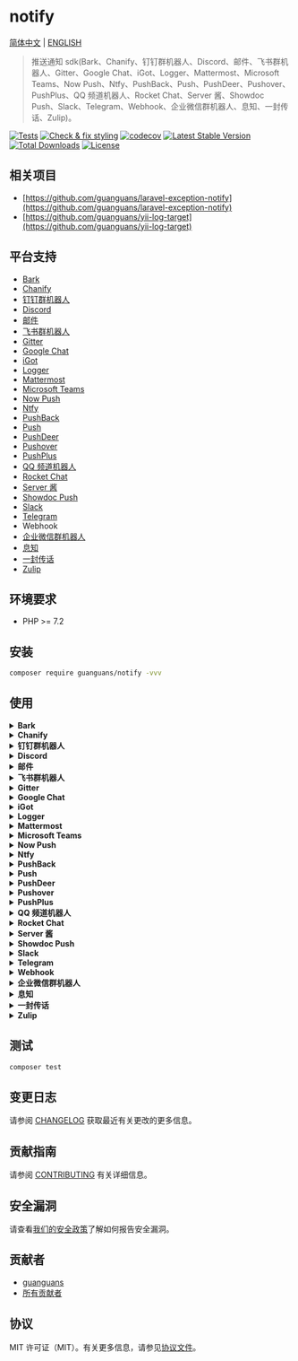 # notify

[简体中文](README.md) | [ENGLISH](README-EN.md)

> 推送通知 sdk(Bark、Chanify、钉钉群机器人、Discord、邮件、飞书群机器人、Gitter、Google Chat、iGot、Logger、Mattermost、Microsoft Teams、Now Push、Ntfy、PushBack、Push、PushDeer、Pushover、PushPlus、QQ 频道机器人、Rocket Chat、Server 酱、Showdoc Push、Slack、Telegram、Webhook、企业微信群机器人、息知、一封传话、Zulip)。

[![Tests](https://github.com/guanguans/notify/workflows/Tests/badge.svg)](https://github.com/guanguans/notify/actions)
[![Check & fix styling](https://github.com/guanguans/notify/workflows/Check%20&%20fix%20styling/badge.svg)](https://github.com/guanguans/notify/actions)
[![codecov](https://codecov.io/gh/guanguans/notify/branch/main/graph/badge.svg?token=URGFAWS6S4)](https://codecov.io/gh/guanguans/notify)
[![Latest Stable Version](https://poser.pugx.org/guanguans/notify/v)](//packagist.org/packages/guanguans/notify)
[![Total Downloads](https://poser.pugx.org/guanguans/notify/downloads)](//packagist.org/packages/guanguans/notify)
[![License](https://poser.pugx.org/guanguans/notify/license)](//packagist.org/packages/guanguans/notify)

## 相关项目

* [https://github.com/guanguans/laravel-exception-notify](https://github.com/guanguans/laravel-exception-notify)
* [https://github.com/guanguans/yii-log-target](https://github.com/guanguans/yii-log-target)

## 平台支持

* [Bark](https://github.com/Finb/Bark)
* [Chanify](https://github.com/chanify/chanify-ios)
* [钉钉群机器人](https://developers.dingtalk.com/document/app/custom-robot-access)
* [Discord](https://discord.com/developers/docs/resources/webhook#edit-webhook-message)
* [邮件](https://symfony.com/doc/current/mailer.html)
* [飞书群机器人](https://www.feishu.cn/hc/zh-CN/articles/360024984973)
* [Gitter](https://developer.gitter.im/docs/messages-resource)
* [Google Chat](https://developers.google.com/hangouts/chat/how-tos/webhooks)
* [iGot](http://hellyw.com/#/)
* [Logger](https://github.com/php-fig/log)
* [Mattermost](https://api.mattermost.com)
* [Microsoft Teams](https://www.microsoft.com/zh-cn/microsoft-teams/teams-for-work)
* [Now Push](https://nowpush.io/api-docs/)
* [Ntfy](https://ntfy.sh/)
* [PushBack](https://pushback.io/docs/getting-started)
* [Push](https://docs.push.techulus.com/api-documentation)
* [PushDeer](http://pushdeer.com)
* [Pushover](https://pushover.net)
* [PushPlus](https://pushplus.hxtrip.com/index)
* [QQ 频道机器人](https://bot.q.qq.com/wiki/develop/api/openapi/message/post_messages.html)
* [Rocket Chat](https://docs.rocket.chat/guides/administration/admin-panel/integrations)
* [Server 酱](https://sct.ftqq.com)
* [Showdoc Push](https://push.showdoc.com.cn/#/)
* [Slack](https://api.slack.com/messaging/webhooks)
* [Telegram](https://core.telegram.org/bots/api#sendmessage)
* Webhook
* [企业微信群机器人](https://open.work.weixin.qq.com/api/doc/90000/90136/91770)
* [息知](https://xz.qqoq.net/#/index)
* [一封传话](https://www.phprm.com/push/h5/)
* [Zulip](https://zulip.com/api/send-message)

## 环境要求

* PHP >= 7.2

## 安装

```bash
composer require guanguans/notify -vvv
```

## 使用

<details>
<summary><b>Bark</b></summary>

```php
use Guanguans\Notify\Factory;
use Guanguans\Notify\Clients\Client;

$barkMessage = new \Guanguans\Notify\Messages\BarkMessage([
    'title' => 'This is title.',
    'body' => 'This is body.',
    'copy' => 'This is copy.',
    'url' => 'https://github.com/guanguans/notify',
    'sound' => 'bell',
    'group' => 'group',
    // 'icon' => 'https://avatars0.githubusercontent.com/u/25671453?s=200&v=4',
    // 'group' => 'group',
    // 'level' => 'passive',
    // 'badge' => 5,
    // 'isArchive' => 1,
    // 'autoCopy' => 1,
    // 'automaticallyCopy' => 1,
]);
Factory::bark()
    // ->setBaseUri('The server address of your own deployment.')
    ->setToken('ihnPXb8KDj9dHStfQ5c')
    ->setMessage($barkMessage)
    ->sending(function (Client $client){
        // do something for before send
        dump($client->getRequestParams());
    })
    ->sended(function (Client $client){
        // do something for after send
        dump($client->getResponse());
    })
    ->send();
```
</details>

<details>
<summary><b>Chanify</b></summary>

```php
// Text Message
Factory::chanify()
    // ->setBaseUri('The server address of your own deployment.')
    ->setToken('fh4gGEiJBQVdIWlVKS1JORVY0UlVETFZYVVpRTlNLTlVZVlZPT1JFGhR7vAyf8Uj5UQhhK4n6QfVzih96QyIECAEQAQ.E0eBnLbfNwWrWZ1YSAZfkCQWZAPdBl6pVr26lRf6Srs')
    ->setMessage((new \Guanguans\Notify\Messages\Chanify\TextMessage([
        'title'    => 'This is title.',
        'text'     => 'This is text.',
        // 'copy'     => 'This is copy.',
        // 'actions'  => [
        //     "ActionName1|http://<action host>/<action1>",
        //     "ActionName2|http://<action host>/<action2>",
        // ],
        // 'autocopy' => 0,
        // 'sound'    => 0,
        // 'priority' => 10,
    ])))
    ->send();

// Link Message
Factory::chanify()
    // ->setBaseUri('The server address of your own deployment.')
    ->setToken('fh4gGEiJBQVdIWlVKS1JORVY0UlVETFZYVVpRTlNLTlVZVlZPT1JFGhR7vAyf8Uj5UQhhK4n6QfVzih96QyIECAEQAQ.E0eBnLbfNwWrWZ1YSAZfkCQWZAPdBl6pVr26lRf6Srs')
    ->setMessage((new \Guanguans\Notify\Messages\Chanify\LinkMessage([
        'link'     => 'https://github.com/guanguans/notify',
        // 'sound'    => 0,
        // 'priority' => 10,
    ])))
    ->send();
```
</details>

<details>
<summary><b>钉钉群机器人</b></summary>

```php
// Text Message
Factory::dingTalk()
    ->setToken('c44fec1ddaa8a833156efb77b7865d62ae13775418030d94d05da08bfca73e')
    ->setSecret('SECc32bb7345c0f73da2b9786f0f7dd5083bd768a29b82e6d460149d730eee51730')
    ->setMessage((new \Guanguans\Notify\Messages\DingTalk\TextMessage([
        'content'   => 'This is content(keyword).',
        // 'atMobiles' => [13948484984],
        // 'atDingtalkIds' => [123456],
        // 'isAtAll'   => false,
    ])))
    ->send();

// Link Message
Factory::dingTalk()
    ->setToken('c44fec1ddaa8a833156efb77b7865d62ae13775418030d94d05da08bfca73e')
    ->setSecret('SECc32bb7345c0f73da2b9786f0f7dd5083bd768a29b82e6d460149d730eee51730')
    ->setMessage((new \Guanguans\Notify\Messages\DingTalk\LinkMessage([
        'title'      => 'This is content.',
        'text'       => 'This is text(keyword).',
        'messageUrl' => 'https://github.com/guanguans/notify',
        'picUrl'     => 'https://avatars.githubusercontent.com/u/22309277?v=4',
    ])))
    ->send();

// Markdown Message
Factory::dingTalk()
    ->setToken('c44fec1ddaa8a833156efb77b7865d62ae13775418030d94d05da08bfca73e')
    ->setSecret('SECc32bb7345c0f73da2b9786f0f7dd5083bd768a29b82e6d460149d730eee51730')
    ->setMessage((new \Guanguans\Notify\Messages\DingTalk\MarkdownMessage([
        'title' => 'This is title.',
        'text'  => '> This is text(keyword).',
        // 'atMobiles' => [13948484984],
        // 'atDingtalkIds' => [123456],
        // 'isAtAll'   => false,
    ])))
    ->send();

// Feed Card Message
$message = new \Guanguans\Notify\Messages\DingTalk\FeedCardMessage([
    'title'      => 'This is title(keyword) 0.',
    'messageURL' => 'https://github.com/guanguans/notify',
    'picURL'     => 'https://avatars.githubusercontent.com/u/22309277?v=4'
]);
Factory::dingTalk()
    ->setToken('c44fec1ddaa8a833156efb77b7865d62ae13775418030d94d05da08bfca73e')
    ->setSecret('SECc32bb7345c0f73da2b9786f0f7dd5083bd768a29b82e6d460149d730eee51730')
    ->setMessage($message)
    ->send();

// Single Action Card Message
Factory::dingTalk()
    ->setToken('c44fec1ddaa8a833156efb77b7865d62ae13775418030d94d05da08bfca73e')
    ->setSecret('SECc32bb7345c0f73da2b9786f0f7dd5083bd768a29b82e6d460149d730eee51730')
    ->setMessage(new \Guanguans\Notify\Messages\DingTalk\SingleActionCardMessage([
        'title'       => 'This is title(keyword).',
        'text'        => 'This is text.',
        'singleTitle' => 'This is singleTitle.',
        'singleURL'   => 'https://avatars.githubusercontent.com/u/22309277?v=4',
        // 'btnOrientation' => 1
    ]))
    ->send();

// Btns Action Card Message
$message = new \Guanguans\Notify\Messages\DingTalk\BtnsActionCardMessage([
    'title'          => 'This is title(keyword).',
    'text'           => 'This is text.',
    // 'hideAvatar'     => 1,
    // 'btnOrientation' => 1,
    'btns' => [
        [
            'title'     => 'This is title 1',
            'actionURL' => 'https://github.com/guanguans/notify',
        ]
    ]
]);
$message->addBtn([
    'title'     => 'This is title 2',
    'actionURL' => 'https://github.com/guanguans/notify',
]);
Factory::dingTalk()
    ->setToken('c44fec1ddaa8a833156efb77b7865d62ae13775418030d94d05da08bfca73e')
    ->setSecret('SECc32bb7345c0f73da2b9786f0f7dd5083bd768a29b82e6d460149d730eee51730')
    ->setMessage($message)
    ->send();
```
</details>

<details>
<summary><b>Discord</b></summary>

```php
$message = new \Guanguans\Notify\Messages\DiscordMessage([
    'content' => 'This is content.',
    //'username' => 'notify bot.',
    //'avatar_url' => 'https://avatars.githubusercontent.com/u/22309277?v=4',
    //'tts' => false,
    //'embeds' => $embed = [
    //    'title' => 'This is title.',
    //    'type' => 'This is type.',
    //    'description' => 'This is description.',
    //    'url' => 'https://avatars.githubusercontent.com/u/22309277?v=4',
    //    'color' => '0365D6',
    //    'footer' => [
    //        'text' => 'This is text.',
    //        'icon_url' => 'https://avatars.githubusercontent.com/u/22309277?v=4',
    //    ],
    //    'image' => [
    //        'url' => 'https://avatars.githubusercontent.com/u/22309277?v=4',
    //    ],
    //    'thumbnail' => [
    //        'url' => 'https://avatars.githubusercontent.com/u/22309277?v=4',
    //    ],
    //    'author' => [
    //        'name' => 'This is name.',
    //        'url' => 'https://avatars.githubusercontent.com/u/22309277?v=4.',
    //        'icon_url' => 'https://avatars.githubusercontent.com/u/22309277?v=4',
    //    ],
    //    'fields' => [
    //        [
    //            'name' => 'This is name.',
    //            'value' => 'This is value.',
    //            'inline' => false,
    //        ],
    //    ],
    ],
]);

Factory::discord()
    ->setWebhookUrl('https://discord.com/api/webhooks/955407924304425000/o7RfCGxek_o8kfR6Q9i')
    ->setMessage($message)
    ->send();
```
</details>

<details>
<summary><b>邮件</b></summary>

```bash
# 安装依赖
$ composer require symfony/mailer -vvv
```

```php
$email = \Guanguans\Notify\Messages\EmailMessage::create()
    ->from('from@qq.com')
    ->to('to@qq.com')
    //->cc('cc@example.com')
    //->bcc('bcc@example.com')
    //->replyTo('replyTo@example.com')
    // ->priority(\Guanguans\Notify\Messages\EmailMessage::PRIORITY_HIGH)
    ->subject('This is a testing for notify.')
    // ->html('<p>Sending emails is fun again!</p>')
    ->text('This is a testing.');

Factory::mailer()
    ->setDsn('smtp://user:pass@smtp.qq.com:465?verify_peer=0')
    ->setMessage($email)
    ->send();
```
</details>

<details>
<summary><b>飞书群机器人</b></summary>

```php
// Text Message
Factory::feiShu()
    ->setToken('b6eb70d9-6e19-4f87-af48-348b028186')
    ->setSecret('iigDOvnsIn6aFS1pYHHEHh')
    ->setMessage(new \Guanguans\Notify\Messages\FeiShu\TextMessage('This is title(keyword).'))
    ->send();

// Post Message
$post = [
    'zh_cn' => [
        'title'   => '项目更新通知',
        'content' => [
            [
                [
                    "tag"  => "text",
                    "text" => "项目有更新(keyword)"
                ]
            ]
        ]
    ]
];
Factory::feiShu()
    ->setToken('b6eb70d9-6e19-4f87-af48-348b028186')
    ->setSecret('iigDOvnsIn6aFS1pYHHEHh')
    ->setMessage(new \Guanguans\Notify\Messages\FeiShu\PostMessage($post))
    ->send();

// Image Message
Factory::feiShu()
    ->setToken('b6eb70d9-6e19-4f87-af48-348b028186')
    ->setSecret('iigDOvnsIn6aFS1pYHHEHh')
    ->setMessage(new \Guanguans\Notify\Messages\FeiShu\ImageMessage('img_ecffc3b9-8f14-400f-a014-05eca1a4xxxx'))
    ->send();

// ShareChat Message
Factory::feiShu()
    ->setToken('b6eb70d9-6e19-4f87-af48-348b028186')
    ->setSecret('iigDOvnsIn6aFS1pYHHEHh')
    ->setMessage(new \Guanguans\Notify\Messages\FeiShu\ShareChatMessage('oc_f5b1a7eb27ae2c7b6adc2a74fafxxxxx'))
    ->send();

// Card Message
$card = [
    'elements' => [
        [
            'tag'  => 'div',
            'text' => [
                'content' => '**西湖(keyword)**，位于浙江省杭州市西湖区龙井路1号，杭州市区西部，景区总面积49平方千米，汇水面积为21.22平方千米，湖面面积为6.38平方千米。',
                'tag'     => 'lark_md',
            ],
        ],
    ],
];
Factory::feiShu()
    ->setToken('b6eb70d9-6e19-4f87-af48-348b0281866c')
    ->setSecret('iigDOvnsIn6aFS1pYHHEHh')
    ->setMessage(new \Guanguans\Notify\Messages\FeiShu\CardMessage($card))
    ->send();
```
</details>

<details>
<summary><b>Gitter</b></summary>

```php
Factory::gitter()
    ->setToken('b9e7931ecacb08b7ab4df5e98bc149d33d7faf1')
    ->setRoomId('61af21b96da03739848bfef')
    ->setMessage(new \Guanguans\Notify\Messages\GitterMessage('This is testing.'))
    ->send();
```
</details>

<details>
<summary><b>Google Chat</b></summary>

```php
Factory::googleChat()
    ->setToken('accessToken')
    ->setKey('accessKey')
    ->setSpace('space')
    // ->setThreadKey('threadKey')
    ->setMessage(new \Guanguans\Notify\Messages\GoogleChatMessage([
        'text' => 'This is a testing.',
    ]))
    ->send();
```
</details>

<details>
<summary><b>iGot</b></summary>

```php
Factory::iGot()
    ->setToken('5dcd2f91d38cc47447414')
    ->setMessage(
        new \Guanguans\Notify\Messages\IGotMessage([
            'content' => 'This is content.',
            // 'title' => 'This is title.',
            // 'url' => 'https://www.github.com/guanguans/notify',
            // 'automaticallyCopy' => 1,
            // 'urgent' => 1,
            // 'copy' => 'This is copy.',
            // 'detail' => [
            //     'title' => 'This is detail title.',
            //     'content' => 'This is detail content.',
            // ],
        ])
    )
    ->send();
```
</details>

<details>
<summary><b>Logger</b></summary>

```php
Factory::logger()
    ->setLogger(new \Psr\Log\NullLogger())
    // ->setLevel('warning')
    ->setMessage(new \Guanguans\Notify\Messages\LoggerMessage('This is a testing.'))
    ->send();
```
</details>

<details>
<summary><b>Mattermost</b></summary>

```php
Factory::mattermost()
    ->setBaseUri('https://guanguans.cloud.mattermost.com')
    ->setToken('r7jezodttibgueijpahyyfh1qa')
    ->setMessage(
        new \Guanguans\Notify\Messages\MattermostMessage([
            'channel_id' => 'sat5ohbs5byixd86tmxtk13',
            'message' => 'This is a testing.',
            // 'is_pinned' => true,
            // 'create_at' => 1639041968509,
            // 'edit_at' => 1639041968509,
            // 'root_id' => '',
            // 'original_id' => '',
            // 'type' => '',
            // 'pending_post_id' => '1639041968509abc',
            // 'participants' => null,
            // 'props' => ['key' => 'value'],
            // 'file_ids' => ['o3x4y157jff5xydf5m91bft1oo'],
        ])
    )
    ->send();
```
</details>

<details>
<summary><b>Microsoft Teams</b></summary>

```php
$microsoftTeamsMessage = new MicrosoftTeamsMessage([
    'correlationId' => 'This is correlationId.',
    'expectedActors' => [
        'john@contoso.com',
    ],
    'originator' => 'This is originator.',
    'summary' => 'This is summary.',
    'themeColor' => '0076D7',
    'hideOriginalBody' => false,
    'title' => 'This is title.',
    'text' => 'This is text.',
    'sections' => [],
    'potentialAction' => [],
]);

$microsoftTeamsMessage
    ->addSection([
        'title' => 'This is title.',
        'startGroup' => true,
        'activityImage' => 'This is activityImage.',
        'activityTitle' => 'This is activityTitle.',
        'activitySubtitle' => 'This is activitySubtitle.',
        'activityText' => 'This is activityText.',
        'heroImage' => 'This is heroImage.',
        'text' => 'This is text.',
        'facts' => [
            [
                'name' => 'This is name.',
                'value' => 'This is value.',
            ],
        ],
        'images' => [
            'This is images.',
        ],
        'potentialAction' => [],
    ])
    ->addPotentialAction([
        '@type' => 'OpenUri',
        'name' => 'This is name.',
        'targets' => [
            [
                'os' => 'default',
                'uri' => 'https://learn.microsoft.com/outlook/actionable-messages',
            ],
        ],
    ])
    ->addPotentialAction([
        '@type' => 'HttpPOST',
        'name' => 'This is name.',
        'target' => 'https://learn.microsoft.com/outlook/actionable-messages',
        'headers' => [
            [
                'name' => 'X-Version',
                'value' => 'v1.0.0',
            ],
        ],
        'body' => [
            'field' => 'value',
        ],
        'bodyContentType' => 'application/x-www-form-urlencoded',
    ])
    ->addPotentialAction([
        '@type' => 'ActionCard',
        'name' => 'This is name.',
        'inputs' => [
            [
                '@type' => 'TextInput',
                'id' => 'comment',
                'isRequired' => true,
                'title' => 'This is title.',
                'value' => 'This is value.',
                'isMultiline' => true,
            ],
        ],
        'actions' => [],
    ])
    ->addPotentialAction([
        '@type' => 'InvokeAddInCommand',
        'name' => 'This is name.',
        'addInId' => '527104a1-f1a5-475a-9199-7a968161c870',
        'desktopCommandId' => 'show',
        'initializationContext' => [
            'property1' => 'This is property1.',
            'property2' => 'This is property2.',
        ],
    ]);

Factory::microsoftTeams()
    ->setWebhookUrl('url')
    ->setMessage($microsoftTeamsMessage)
    ->send();
```
</details>

<details>
<summary><b>Now Push</b></summary>

```php
// Note Message
Factory::nowPush()
    ->setToken('vpNVue4teSl93ijHBVT6sDT4sHLP7OMTzFCfdQb0QxLYvL')
    ->setMessage(new \Guanguans\Notify\Messages\NowPush\NoteMessage('This is a note.'))
    ->send();

// Image Message
Factory::nowPush()
    ->setToken('vpNVue4teSl93ijHBVT6sDT4sHLP7OMTzFCfdQb0QxLYvL')
    ->setMessage(new \Guanguans\Notify\Messages\NowPush\ImageMessage('https://www.nowpush.app/assets/img/welcome/welcome-mockup.png'))
    ->send();

// Link Message
Factory::nowPush()
    ->setToken('vpNVue4teSl93ijHBVT6sDT4sHLP7OMTzFCfdQb0QxLYvL')
    ->setMessage(new \Guanguans\Notify\Messages\NowPush\LinkMessage('https://github.com/guanguans/notify'))
    ->send();

// User Info
Factory::nowPush()
    ->setToken('vpNVue4teSl93ijHBVT6sDT4sHLP7OMTzFCfdQb0QxLYvL')
    ->getUser();
```
</details>

<details>
<summary><b>Ntfy</b></summary>

```php
$ntfyMessage = new NtfyMessage([
    'topic' => 'guanguans',
    'message' => 'This is message.',
    'title' => 'This is title.',
    'priority' => 1,
    'tags' => ['tag1', 'tag2'],
    'click' => 'https://example.com',
    'attach' => 'https://www.guanguans.cn',
    'icon' => 'https://www.guanguans.cn',
    'filename' => 'file.jpg',
    'cache' => 'no',
    'firebase' => 'no',
    // 'actions' => [],
    // 'delay' => '30min, 9am',
    // 'email' => 'xxx@qq.com',
]);

$ntfyMessage
    ->addAction([
        'action' => 'broadcast',
        'label' => 'This is label.',
        'intent' => 'This is intent.',
        'extras' => [
            'field' => 'value',
        ],
    ])
    ->addAction([
        'action' => 'http',
        'label' => 'This is label.',
        'url' => 'https://www.guanguans.cn',
        'method' => 'POST',
        'headers' => [
            'Authorization' => 'Bearer ...',
        ],
        'body' => '{"field":"value"}',
    ])
    ->addAction([
        'action' => 'view',
        'label' => 'This is label.',
        'url' => 'https://www.guanguans.cn',
        'clear' => true,
    ]);

Factory::ntfy()
    // ->setBaseUri('The server address of your own deployment.')
    // ->setUsername('username')
    // ->setPassword('password')
    ->setMessage($ntfyMessage)
    ->send();
```
</details>

<details>
<summary><b>PushBack</b></summary>

```php
Factory::pushBack()
    ->setToken('at_uDCCK8gdHJPN613lASV')
    // ->setSynchonousMode()
    ->setMessage(
        new \Guanguans\Notify\Messages\PushBackMessage([
            'id' => 'User_1730',
            'title' => 'This is title.',
            // 'body' => 'This is body.',
            // 'action1' => 'action1',
            // 'action2' => 'action2',
            // 'reply' => 'reply',
        ])
    )
    ->send();
```
</details>

<details>
<summary><b>Push</b></summary>

```php
Factory::push()
    ->setToken('5db80e8a-1f9b-4f98-929a-75892cedc')
    ->setMessage(
        new \Guanguans\Notify\Messages\PushMessage([
            'title' => 'This is a title.',
            'body' => 'This is a body.',
            // 'link' => 'https://github.com/guanguans/notify',
            // 'image' => 'https://www.nowpush.app/assets/img/welcome/welcome-mockup.png',
        ])
    )
    ->send();
```
</details>

<details>
<summary><b>PushDeer</b></summary>

```php
Factory::pushDeer()
    ->setToken('PDU8024TTt9Yvx4wkm08SmSXAY9pnPycl5RrB')
    ->setMessage(new \Guanguans\Notify\Messages\PushDeerMessage('## This is text.', '> This is desp.', 'markdown'))
    ->send();
```
</details>

<details>
<summary><b>Pushover</b></summary>

```php
Factory::pushover()
    ->setToken('abs9tevjnpu2p7x1yii8uf23')
    ->setUserToken('uz86ivgu7xkizpdpdo65vw2c')
    ->setMessage(
        new \Guanguans\Notify\Messages\PushoverMessage([
            'message' => 'This is message.',
            // 'title' => 'This is title.',
            // 'timestamp' => time(),
            // 'priority' => 2,
            // 'url' => 'https://www.guanguans.cn',
            // 'url_title' => 'This is URL title.',
            // 'sound' => 'none',
            // 'retry' => 60,
            // 'expire' => 3600,
            // 'html' => 1,
            // 'monospace' => 0,
            // 'callback' => 'https://www.guanguans.cn/',
            // 'device' => 'This is device.',
            // 'attachment' => '/Users/yaozm/Downloads/xxx.png',
        ])
    )
    ->send();

// sounds
Factory::pushover()
    ->setToken('abs9tevjnpu2p7x1yii8uf23')
    ->sounds();
```
</details>

<details>
<summary><b>PushPlus</b></summary>

```php
Factory::pushPlus()
    ->setToken('762e3f7efd764ad5acaa9cc26ac20')
    ->setMessage(new \Guanguans\Notify\Messages\PushPlusMessage([
        'content' => 'This is content.',
        // 'title' => 'This is title.',
        // 'template' => 'html',
        // 'topic' => 'topic',
    ]))
    ->send();
```
</details>

<details>
<summary><b>QQ 频道机器人</b></summary>

```bash
# 安装依赖
$ composer require textalk/websocket -vvv
```

```php
// 获取用户频道列表
Factory::qqChannelBot()
    ->setAppid(102001)
    ->setToken('eghXYBXQH0QXBByb8Zj4VeRGterQG')
    ->getUserChannels();

// 获取子频道列表    
Factory::qqChannelBot()
    ->setAppid(102001)
    ->setToken('eghXYBXQH0QXBByb8Zj4VeRGterQG')
    ->getSubChannels(5099581822453968); // 频道 ID

// 发送频道消息
Factory::qqChannelBot()
    ->setAppid(102001)
    ->setToken('eghXYBXQH0QXBByb8Zj4VeRGterQG')
    ->setChannelId('4317') // 子频道 ID
    // ->sandboxEnvironment()
    // ->setSecret('3yfBSaUCfy3zlQr5')
    ->setMessage(
        \Guanguans\Notify\Messages\QqChannelBotMessage::create([
            'content' => 'This is content.',
            'image' => 'https://avatars.githubusercontent.com/u/22309277?v=4',
            // 'msg_id' => '3yfBSa',
            // 'embed' => [],
            // 'ark' => [],
            // 'message_reference' => [],
            // 'markdown' => [],
        ])
    )
    ->send();
```
</details>

<details>
<summary><b>Rocket Chat</b></summary>

```php
Factory::rocketChat()
    ->setToken('EemSHx9ioqdmrWouS/yYpmhqDSyd7CqmSAnyBfKezLyzotswbRSpkD9MCNxqtPL')
    ->setBaseUri('https://guanguans.rocket.chat')
    ->setMessage(
        new \Guanguans\Notify\Messages\RocketChatMessage([
            'alias' => '报警机器人',
            'emoji' => ':warning:',
            'text' => 'This is a testing. ',
            // 'attachments' => [
            //     [
            //         'title' => 'This is a title.',
            //         'title_link' => 'https://rocket.chat',
            //         'text' => 'This is a text.',
            //         'image_url' => 'http://www.xxx.png',
            //         'color' => '#764FA5',
            //     ],
            // ],
        ])
    )
    ->send();
```
</details>

<details>
<summary><b>Server 酱</b></summary>

```php
Factory::serverChan()
    ->setToken('SCT35149Thtf1g2Bc14QJuQ6HFpW5YG')
    ->setMessage(new \Guanguans\Notify\Messages\ServerChanMessage('This is title.', 'This is desp.'))
    ->send();

// Check
Factory::serverChan()->check(3334849, 'SCTJlJV1J87hS');
```
</details>

<details>
<summary><b>Showdoc Push</b></summary>

```php
Factory::showdocPush()
    ->setToken('f096edb95f92540219a41e47060eeb6d9461')
    ->setMessage(new \Guanguans\Notify\Messages\ShowdocPushMessage('This is title.', 'This is content.'))
    ->send();
```
</details>

<details>
<summary><b>Slack</b></summary>

```php
$message = new \Guanguans\Notify\Messages\SlackMessage([
    'text' => 'This is text.',
    //'channel' => '#general',
    //'username' => 'notify bot',
    //'icon_emoji' => ':ghost:',
    //'icon_url' => 'https://avatars.githubusercontent.com/u/22309277?v=4',
    //'unfurl_links' => true,
    //'attachments' => $attachment = [
    //    'fallback' => 'Required text summary of the attachment',
    //    'text' => 'Optional text that should appear within the attachment',
    //    'pretext' => 'Optional text that should appear above the formatted data',
    //    'color' => '#36a64f',
    //    'fields' => [
    //        [
    //            'title' => 'Required Field Title',
    //            'value' => 'Text value of the field.',
    //            'short' => false,
    //        ],
    //    ],
    //],
]);

Factory::slack()
    ->setWebhookUrl('https://hooks.slack.com/services/TPU9A98MT/B038KNUC0GY/6pKH3vfa3mjlUPcgLSjzR')
    ->setMessage($message)
    ->send();
```
</details>

<details>
<summary><b>Telegram</b></summary>

```php
// getUpdates(Chat ID)
Factory::telegram()
    ->setToken('5146570:AAF-Pi1MBPa46wdyobfZZdZL1-PlDfrZ')
    ->getUpdates();

// Text
\Guanguans\Notify\Messages\Telegram\TextMessage::create([
    'chat_id' => 50443416,
    'text' => '*This is text*',
    'parse_mode' => 'MarkdownV2',
    // 'entities' => [],
    // 'disable_web_page_preview' => true,
    // 'disable_notification' => true,
    // 'protect_content' => true,
    // 'reply_to_message_id' => 5,
    // 'allow_sending_without_reply' => true,
    // 'reply_markup' => [],
]);

Factory::telegram()
    ->setToken('5146570195:AAF-Pi1MBPa46wdyobfZZdZL')
    ->setMessage($message)
    ->send();
```
</details>

<details>
<summary><b>Webhook</b></summary>

```php
$message = \Guanguans\Notify\Messages\WebhookMessage::create([
    'content' => 'This is content.',
    'username' => 'notify bot.',
])
// ->setHeaders(['Accept' => '*/*'])
// ->setQuery([['foo' => 'bar']])
->setVerify(false);

Factory::webhook()
    ->setUrl('https://discord.com/api/webhooks/955407924304425000/o7RfCGxek_o8kfR6Q9iGKtTdRJ')
    // ->setRequestMethod('postJson')
    ->setMessage($message)
    ->send();
```
</details>

<details>
<summary><b>企业微信群机器人</b></summary>

```php
// Text Message
Factory::weWork()
    ->setToken('73a3d5a3-ceff-4da8-bcf3-ff5891778f')
    ->setMessage((new \Guanguans\Notify\Messages\WeWork\TextMessage([
        'content'               => 'This is content.',
        // 'mentioned_list'        => ["wangqing", "@all"],
        // 'mentioned_mobile_list' => ["13800001111", "@all"],
    ])))
    ->send();

// Markdown Message
Factory::weWork()
    ->setToken('73a3d5a3-ceff-4da8-bcf3-ff5891778f')
    ->setMessage(new \Guanguans\Notify\Messages\WeWork\MarkdownMessage("# This is title.\n This is content."))
    ->send();

// Image Message
Factory::weWork()
    ->setToken('73a3d5a3-ceff-4da8-bcf3-ff5891778f')
    ->setMessage(new \Guanguans\Notify\Messages\WeWork\ImageMessage('https://avatars.githubusercontent.com/u/22309277?v=4'))
    ->send();

// News Message
$message = new \Guanguans\Notify\Messages\WeWork\NewsMessage([
    'title'       => 'This is title1.',
    'description' => 'This is description.',
    'url'         => 'https://github.com/guanguans/notify',
    'picurl'      => 'https://avatars.githubusercontent.com/u/22309277?v=4',
]);
$message->addArticle([
    'title'       => 'This is title2.',
    'description' => 'This is description.',
    'url'         => 'https://github.com/guanguans/notify',
    'picurl'      => 'https://avatars.githubusercontent.com/u/22309277?v=4',
]);
Factory::weWork()
    ->setToken('73a3d5a3-ceff-4da8-bcf3-ff5891778f')
    ->setMessage($message)
    ->send();
```
</details>

<details>
<summary><b>息知</b></summary>

```php
// Single
Factory::xiZhi()
    // ->setType('single')
    ->setToken('XZd60aea56567ae39a1b1920cbc42bb5')
    ->setMessage(new \Guanguans\Notify\Messages\XiZhiMessage('This is title.', 'This is content.'))
    ->send();

// Channel
Factory::xiZhi()
    ->setType('channel')
    ->setToken('XZ8da15b55a6725497232d87298bcd34')
    ->setMessage(new \Guanguans\Notify\Messages\XiZhiMessage('This is title.', 'This is content.'))
    ->send();
```
</details>

<details>
<summary><b>一封传话</b></summary>

```php
Factory::yiFengChuanHua()
    ->setToken('204dd77ce4a6f221')
    ->setMessage(new \Guanguans\Notify\Messages\YiFengChuanHuaMessage([
        'head' => 'This is title.',
        'body' => 'This is content.',
    ]))
    ->send();
```
</details>

<details>
<summary><b>Zulip</b></summary>

```php
// Private Message
Factory::zulip()
    ->setToken('Mc0b7YBmibOVjLdk7KKSpT9SJLi1h')
    ->setEmail('798314049@qq.com')
    ->setBaseUri('https://coole.zulipchat.com')
    ->setMessage(new \Guanguans\Notify\Messages\Zulip\PrivateMessage('798314049@qq.com', 'This is testing.'))
    ->send();

// Stream Message
Factory::zulip()
    ->setToken('Mc0b7YBmibOVjLdk7KKSpT9SJLi1h')
    ->setEmail('798314049@qq.com')
    ->setBaseUri('https://coole.zulipchat.com')
    ->setMessage(new \Guanguans\Notify\Messages\Zulip\StreamMessage([
        'to' => 'coole',
        'content' => 'This is testing.',
        'topic' => 'bug',
        //'queue_id' => '1593114627:0',
        //'local_id' => '100.01',
    ]))
    ->send();
```
</details>

## 测试

```bash
composer test
```

## 变更日志

请参阅 [CHANGELOG](CHANGELOG.md) 获取最近有关更改的更多信息。

## 贡献指南

请参阅 [CONTRIBUTING](.github/CONTRIBUTING.md) 有关详细信息。

## 安全漏洞

请查看[我们的安全政策](../../security/policy)了解如何报告安全漏洞。

## 贡献者

* [guanguans](https://github.com/guanguans)
* [所有贡献者](../../contributors)

## 协议

MIT 许可证（MIT）。有关更多信息，请参见[协议文件](LICENSE)。
